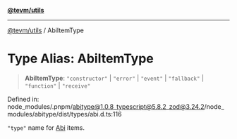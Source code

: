 [**@tevm/utils**](../README.md)

***

[@tevm/utils](../globals.md) / AbiItemType

# Type Alias: AbiItemType

> **AbiItemType**: `"constructor"` \| `"error"` \| `"event"` \| `"fallback"` \| `"function"` \| `"receive"`

Defined in: node\_modules/.pnpm/abitype@1.0.8\_typescript@5.8.2\_zod@3.24.2/node\_modules/abitype/dist/types/abi.d.ts:116

`"type"` name for [Abi](Abi.md) items.

